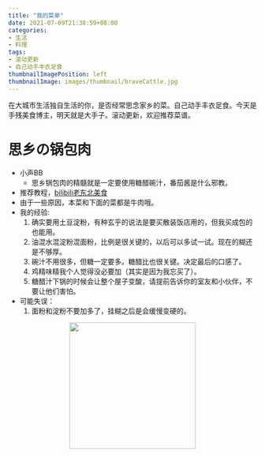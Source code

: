 ```yaml
---
title: "我的菜单"
date: 2021-07-09T21:38:59+08:00
categories:
- 生活
- 料理
tags:
- 滚动更新
- 自己动手丰衣足食
thumbnailImagePosition: left
thumbnailImage: images/thumbnail/braveCattle.jpg
---
```

在大城市生活独自生活的你，是否经常思念家乡的菜。自己动手丰衣足食。今天是手残美食博主，明天就是大手子。滚动更新，欢迎推荐菜谱。
<!--more-->
# 思乡の锅包肉
- 小声BB
    - 思乡锅包肉的精髓就是一定要使用糖醋碗汁，番茄酱是什么邪教。
- 推荐教程，[bilibili老东北美食](https://www.bilibili.com/video/BV1ZQ4y1N7qZ)
- 由于一些原因，本菜和下面的菜都是牛肉哦。
- 我的经验:
    1. 确实要用土豆淀粉，有种玄乎的说法是要买散装饭店用的，但我买成包的也能用。
    2. 油混水混淀粉混面粉，比例是很关键的，以后可以多试一试。现在的糊还是不够厚。
    3. 碗汁不用很多，但糖一定要多。糖醋比也很关键。决定最后的口感了。
    4. 鸡精味精我个人觉得没必要加（其实是因为我忘买了）。
    5. 糖醋汁下锅的时候会让整个屋子变酸，请提前告诉你的室友和小伙伴，不要让他们害怕。
- 可能失误：
    1. 面粉和淀粉不要加多了，挂糊之后是会缓慢变硬的。
<!-- markdown目前无法调整图片大小 -->
<!-- ![成品](images/food/guobaorou-1-finished.jpg) -->

<!-- 改用本地目录必须以/开头 -->
<center><img src="/images/food/guobaorou-1-finished.jpg" width="256" height="256" ></center>

<!-- 并排展示的可行办法，设置为沿左侧浮动 -->
<!-- <div style="float:left;border:solid 1px 000;margin:2px;"><img src="images/food/guobaorou-1-half.jpg"  width="256" height="256" ></div>
<div style="float:left;border:solid 1px 000;margin:2px;"><img src="images/food/guobaorou-1-finished.jpg" width="256" height="256" ></div> -->
<!-- 需要恢复为无浮动 -->
<!-- <div style="float:none;clear:both;"></div> -->